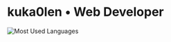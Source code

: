 # kuka0len • Web Developer

![Most Used Languages](https://github-readme-stats.vercel.app/api/top-langs/?username=kuka0len&layout=compact&bg_color=ffffff00&hide_border=true&title_color=C9D1D9&text_color=C9D1D9)
